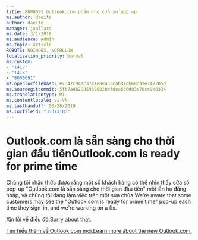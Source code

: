 ```yaml
---
title: 8000091 Outlook.com phản ứng cửa sổ pop up
ms.author: daeite
author: daeite
manager: joallard
ms.date: 3/1/2018
ms.audience: Admin
ms.topic: article
ROBOTS: NOINDEX, NOFOLLOW
localization_priority: Normal
ms.custom:
- "1412"
- "1413"
- "8000091"
ms.openlocfilehash: e2347c94ac3741e8e455cab81db68ca7e747205d
ms.sourcegitcommit: 5fb7a4b28859690020efdea630d03e70cc0e6334
ms.translationtype: MT
ms.contentlocale: vi-VN
ms.lasthandoff: 06/28/2019
ms.locfileid: "35373183"
---
```

# <a name="outlookcom-is-ready-for-prime-time"></a><span data-ttu-id="68186-102">Outlook.com là sẵn sàng cho thời gian đầu tiên</span><span class="sxs-lookup"><span data-stu-id="68186-102">Outlook.com is ready for prime time</span></span>

<span data-ttu-id="68186-103">Chúng tôi nhận thức được rằng một số khách hàng có thể nhìn thấy cửa sổ pop-up "Outlook.com là sẵn sàng cho thời gian đầu tiên" mỗi lần họ đăng nhập, và chúng tôi đang làm việc trên một sửa chữa.</span><span class="sxs-lookup"><span data-stu-id="68186-103">We're aware that some customers may see the "Outlook.com is ready for prime time" pop-up each time they sign-in, and we're working on a fix.</span></span>

<span data-ttu-id="68186-104">Xin lỗi về điều đó.</span><span class="sxs-lookup"><span data-stu-id="68186-104">Sorry about that.</span></span>

[<span data-ttu-id="68186-105">Tìm hiểu thêm về Outlook.com mới.</span><span class="sxs-lookup"><span data-stu-id="68186-105">Learn more about the new Outlook.com.</span></span>](https://go.microsoft.com/fwlink/p/?linkid=2001300)